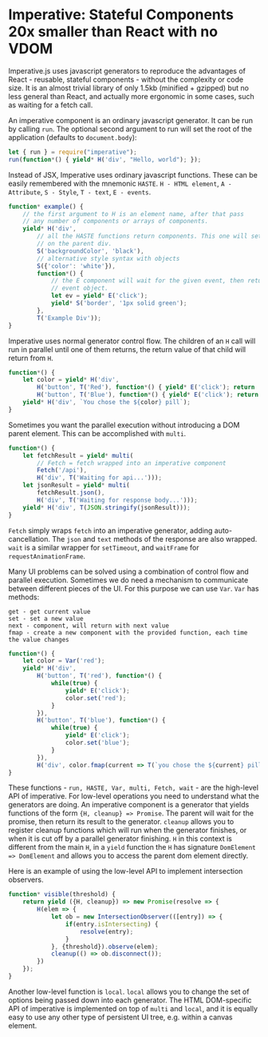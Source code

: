 Imperative: Stateful Components 20x smaller than React with no VDOM
===================================================================

Imperative.js uses javascript generators to reproduce the advantages of React -
reusable, stateful components - without the complexity or code size. It is an
almost trivial library of only 1.5kb (minified + gzipped) but no less general
than React, and actually more ergonomic in some cases, such as waiting for a
fetch call.

An imperative component is an ordinary javascript generator. It can be run by
calling `run`. The optional second argument to run will set the root of the
application (defaults to `document.body`):

```javascript
let { run } = require("imperative");
run(function*() { yield* H('div', "Hello, world"); });
```

Instead of JSX, Imperative uses ordinary javascript functions. These can be
easily remembered with the mnemonic `HASTE`. `H - HTML element`, `A - Attribute`, 
`S - Style`, `T - text`, `E - events`.

```javascript
function* example() {
    // the first argument to H is an element name, after that pass 
    // any number of components or arrays of components.
    yield* H('div',
        // all the HASTE functions return components. This one will set a style
        // on the parent div.
        S('backgroundColor', 'black'),
        // alternative style syntax with objects
        S({'color': 'white'}),
        function*() {
            // the E component will wait for the given event, then return the
            // event object.
            let ev = yield* E('click');
            yield* S('border', '1px solid green');
        },
        T('Example Div'));
}
```

Imperative uses normal generator control flow. The children of an `H` call will
run in parallel until one of them returns, the return value of that child will
return from `H`.

```javascript
function*() {
    let color = yield* H('div',
        H('button', T('Red'), function*() { yield* E('click'); return 'Red'; }),
        H('button', T('Blue'), function*() { yield* E('click'); return 'Blue'; }));
    yield* H('div', `You chose the ${color} pill`);
}
```

Sometimes you want the parallel execution without introducing a DOM parent element. This can be accomplished with `multi`.

```javascript
function*() {
    let fetchResult = yield* multi(
        // Fetch = fetch wrapped into an imperative component
        Fetch('/api'),
        H('div', T('Waiting for api...')));
    let jsonResult = yield* multi(
        fetchResult.json(),
        H('div', T('Waiting for response body...')));
    yield* H('div', T(JSON.stringify(jsonResult)));
}
```

`Fetch` simply wraps `fetch` into an imperative generator, adding
auto-cancellation. The `json` and `text` methods of the response are also
wrapped. `wait` is a similar wrapper for `setTimeout`, and `waitFrame` for
`requestAnimationFrame`.

Many UI problems can be solved using a combination of control flow and parallel
execution. Sometimes we do need a mechanism to communicate between different
pieces of the UI. For this purpose we can use `Var`. `Var` has methods:

```
get - get current value
set - set a new value
next - component, will return with next value
fmap - create a new component with the provided function, each time the value changes
```

```javascript
function*() {
    let color = Var('red');
    yield* H('div',
        H('button', T('red'), function*() { 
            while(true) { 
                yield* E('click'); 
                color.set('red'); 
            } 
        }),
        H('button', T('blue'), function*() { 
            while(true) { 
                yield* E('click'); 
                color.set('blue'); 
            } 
        }),
        H('div', color.fmap(current => T(`you chose the ${current} pill`))));
}
```

These functions - `run, HASTE, Var, multi, Fetch, wait` - are the high-level
API of imperative. For low-level operations you need to understand what the
generators are doing. An imperative component is a generator that yields
functions of the form `{H, cleanup} => Promise`. The parent will wait for the
promise, then return its result to the generator. `cleanup` allows you to
register cleanup functions which will run when the generator finishes, or when
it is cut off by a parallel generator finishing. `H` in this context is
different from the main `H`, in a `yield` function the `H` has signature
`DomElement => DomElement` and allows you to access the parent dom element
directly.

Here is an example of using the low-level API to implement intersection observers.

```javascript
function* visible(threshold) {
    return yield ({H, cleanup}) => new Promise(resolve => {
        H(elem => {
            let ob = new IntersectionObserver(([entry]) => {
                if(entry.isIntersecting) {
                    resolve(entry);
                }
            }, {threshold}).observe(elem);
            cleanup(() => ob.disconnect());
        })
    });
}
```

Another low-level function is `local`. `local` allows you to change the set of
options being passed down into each generator. The HTML DOM-specific API of
imperative is implemented on top of `multi` and `local`, and it is equally easy
to use any other type of persistent UI tree, e.g. within a canvas element.
